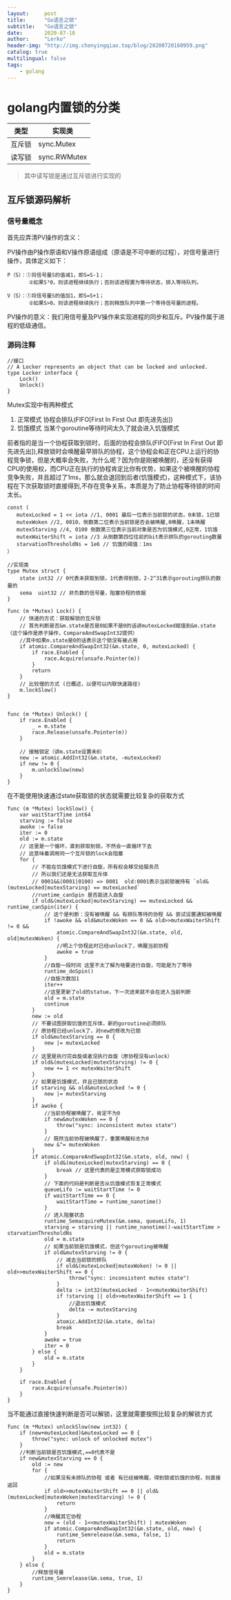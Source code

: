 ```yaml
---
layout:     post
title:      "Go语言之锁"
subtitle:   "Go语言之锁"
date:       2020-07-18
author:     "Lerko"
header-img: "http://img.chenyingqiao.top/blog/20200720160959.png"
catalog: true
multilingual: false
tags:
    - golang
---
```



# golang内置锁的分类

| 类型 |实现类|
|--|--|
|互斥锁|sync.Mutex|
|读写锁|sync.RWMutex|

> 其中读写锁是通过互斥锁进行实现的


## 互斥锁源码解析

### 信号量概念

首先应弄清PV操作的含义：

PV操作由P操作原语和V操作原语组成（原语是不可中断的过程），对信号量进行操作，具体定义如下：

    P（S）：①将信号量S的值减1，即S=S-1；
           ②如果S³0，则该进程继续执行；否则该进程置为等待状态，排入等待队列。

    V（S）：①将信号量S的值加1，即S=S+1；
           ②如果S>0，则该进程继续执行；否则释放队列中第一个等待信号量的进程。

PV操作的意义：我们用信号量及PV操作来实现进程的同步和互斥。PV操作属于进程的低级通信。

### 源码注释

```golang
//接口
// A Locker represents an object that can be locked and unlocked.
type Locker interface {
	Lock()
	Unlock()
}
```


Mutex实现中有两种模式

1. 正常模式 协程会排队(FIFO[First In First Out 即先进先出])
2. 饥饿模式 当某个goroutine等待时间太久了就会进入饥饿模式

前者指的是当一个协程获取到锁时，后面的协程会排队(FIFO[First In First Out 即先进先出]),释放锁时会唤醒最早排队的协程，这个协程会和正在CPU上运行的协程竞争锁，但是大概率会失败，为什么呢？因为你是刚被唤醒的，还没有获得CPU的使用权，而CPU正在执行的协程肯定比你有优势，如果这个被唤醒的协程竞争失败，并且超过了1ms，那么就会退回到后者(饥饿模式)，这种模式下，该协程在下次获取锁时直接得到,不存在竞争关系，本质是为了防止协程等待锁的时间太长。

```golang
const (
   mutexLocked = 1 << iota //1, 0001 最后一位表示当前锁的状态，0未锁，1已锁 
   mutexWoken //2, 0010，倒数第二位表示当前锁是否会被唤醒,0唤醒，1未唤醒
   mutexStarving //4, 0100 倒数第三位表示当前对象是否为饥饿模式,0正常，1饥饿
   mutexWaiterShift = iota //3 从倒数第四位往前的bit表示排队的gorouting数量
   starvationThresholdNs = 1e6 // 饥饿的阈值：1ms
）
```

```golang
//实现类
type Mutex struct {
	state int32 // 0代表未获取到锁，1代表得到锁，2-2^31表示gorouting排队的数量的
	sema  uint32 // 非负数的信号量，阻塞协程的依据
}

func (m *Mutex) Lock() {
    // 快速的方式：获取解锁的互斥锁
    // 首先判断是否&m.state是否是0如果不是0的话讲mutexLocked赋值到&m.state（这个操作是原子操作，CompareAndSwapInt32提供）
    //其中如果m.state是0的话表示这个锁没有被占用
	if atomic.CompareAndSwapInt32(&m.state, 0, mutexLocked) {
		if race.Enabled {
			race.Acquire(unsafe.Pointer(m))
		}
		return
	}
	// 比较慢的方式 (已概述，以便可以内联快速路径)
	m.lockSlow()
}


func (m *Mutex) Unlock() {
	if race.Enabled {
		_ = m.state
		race.Release(unsafe.Pointer(m))
	}

	// 接触锁定（讲m.state设置未0）
	new := atomic.AddInt32(&m.state, -mutexLocked)
	if new != 0 {
		m.unlockSlow(new)
	}
}
```

在不能使用快速通过state获取锁的状态就需要比较复杂的获取方式

```golang
func (m *Mutex) lockSlow() {
	var waitStartTime int64
	starving := false
	awoke := false
	iter := 0
    old := m.state
    // 这里是一个循环，直到获取到锁，不然会一直循环下去
    // 这意味着调用同一个互斥锁的lock会阻塞
	for {
		// 不能在饥饿模式下进行自旋，所有权会移交给服务员
        // 所以我们还是无法获取互斥体
        // 0001&&(0001|0100) => 0001  old:0001表示当前锁被持有 `old&(mutexLocked|mutexStarving) == mutexLocked`
        //runtime_canSpin 是否能进入自旋
		if old&(mutexLocked|mutexStarving) == mutexLocked && runtime_canSpin(iter) {
			// 这个是判断：没有被唤醒 && 有排队等待的协程 && 尝试设置通知被唤醒
			if !awoke && old&mutexWoken == 0 && old>>mutexWaiterShift != 0 &&
				atomic.CompareAndSwapInt32(&m.state, old, old|mutexWoken) {
                //明上个协程此时已经unlock了，唤醒当前协程
				awoke = true
            }
            //自旋一段时间 这里不太了解为啥要进行自旋，可能是为了等待
            runtime_doSpin()
            //自旋次数加1
            iter++
            //这里更新了old的statue，下一次进来就不会在进入当前判断
			old = m.state
			continue
		}
		new := old
        // 不要试图获取饥饿的互斥体，新的goroutine必须排队
        // 原协程已经unlock了，对new的修改为已锁
		if old&mutexStarving == 0 {
			new |= mutexLocked
        }
        // 这里是执行完自旋或者没执行自旋（原协程没有unlock）
		if old&(mutexLocked|mutexStarving) != 0 {
			new += 1 << mutexWaiterShift
		}
		// 如果是饥饿模式，并且已锁的状态
		if starving && old&mutexLocked != 0 {
			new |= mutexStarving
		}
		if awoke {
			//当前协程被唤醒了，肯定不为0
			if new&mutexWoken == 0 {
				throw("sync: inconsistent mutex state")
            }
            // 既然当前协程被唤醒了，重置唤醒标志为0
			new &^= mutexWoken
		}
		if atomic.CompareAndSwapInt32(&m.state, old, new) {
			if old&(mutexLocked|mutexStarving) == 0 {
				break // 这里代表的是正常模式获取锁成功
			}
			// 下面的代码是判断是否从饥饿模式恢复正常模式 
			queueLifo := waitStartTime != 0
			if waitStartTime == 0 {
				waitStartTime = runtime_nanotime()
            }
            // 进入阻塞状态 
			runtime_SemacquireMutex(&m.sema, queueLifo, 1)
			starving = starving || runtime_nanotime()-waitStartTime > starvationThresholdNs
            old = m.state
            // 如果当前锁是饥饿模式，但这个gorouting被唤醒
			if old&mutexStarving != 0 {
				// 减去当前锁的排队
				if old&(mutexLocked|mutexWoken) != 0 || old>>mutexWaiterShift == 0 {
					throw("sync: inconsistent mutex state")
				}
				delta := int32(mutexLocked - 1<<mutexWaiterShift)
				if !starving || old>>mutexWaiterShift == 1 {
					//退出饥饿模式
					delta -= mutexStarving
				}
				atomic.AddInt32(&m.state, delta)
				break
			}
			awoke = true
			iter = 0
		} else {
			old = m.state
		}
	}

	if race.Enabled {
		race.Acquire(unsafe.Pointer(m))
	}
}
```


当不能通过直接快速判断是否可以解锁，这里就需要按照比较复杂的解锁方式

```golang
func (m *Mutex) unlockSlow(new int32) {
	if (new+mutexLocked)&mutexLocked == 0 {
		throw("sync: unlock of unlocked mutex")
    }
    //判断当前锁是否饥饿模式,==0代表不是
	if new&mutexStarving == 0 {
		old := new
		for {
			//如果没有未排队的协程 或者 有已经被唤醒，得到锁或饥饿的协程，则直接返回
			if old>>mutexWaiterShift == 0 || old&(mutexLocked|mutexWoken|mutexStarving) != 0 {
				return
			}
			//唤醒其它协程
			new = (old - 1<<mutexWaiterShift) | mutexWoken
			if atomic.CompareAndSwapInt32(&m.state, old, new) {
				runtime_Semrelease(&m.sema, false, 1)
				return
			}
			old = m.state
		}
	} else {
		//释放信号量
		runtime_Semrelease(&m.sema, true, 1)
	}
}
```